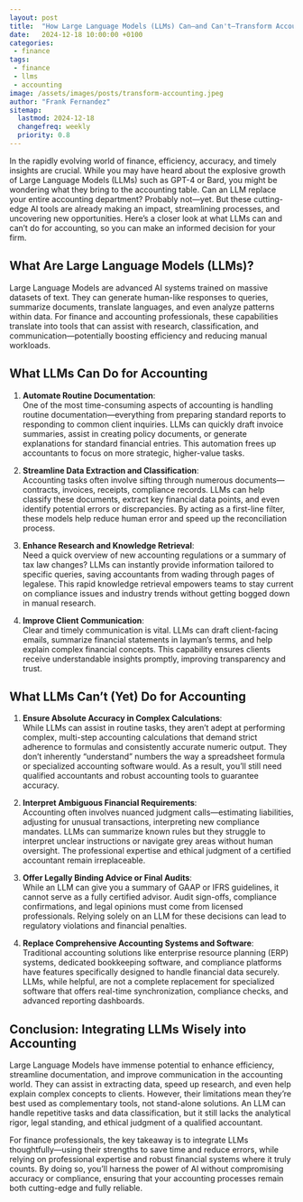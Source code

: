 ```yaml
---
layout: post
title:  "How Large Language Models (LLMs) Can—and Can't—Transform Accounting for Finance Professionals"
date:   2024-12-18 10:00:00 +0100
categories: 
 - finance
tags:
 - finance
 - llms
 - accounting
image: /assets/images/posts/transform-accounting.jpeg
author: "Frank Fernandez"
sitemap:
  lastmod: 2024-12-18
  changefreq: weekly
  priority: 0.8
---
```

In the rapidly evolving world of finance, efficiency, accuracy, and timely insights are crucial. While you may have heard about the explosive growth of Large Language Models (LLMs) such as GPT-4 or Bard, you might be wondering what they bring to the accounting table. Can an LLM replace your entire accounting department? Probably not—yet. But these cutting-edge AI tools are already making an impact, streamlining processes, and uncovering new opportunities. Here’s a closer look at what LLMs can and can’t do for accounting, so you can make an informed decision for your firm.

## What Are Large Language Models (LLMs)?

Large Language Models are advanced AI systems trained on massive datasets of text. They can generate human-like responses to queries, summarize documents, translate languages, and even analyze patterns within data. For finance and accounting professionals, these capabilities translate into tools that can assist with research, classification, and communication—potentially boosting efficiency and reducing manual workloads.

## What LLMs Can Do for Accounting

1. **Automate Routine Documentation**:  
   One of the most time-consuming aspects of accounting is handling routine documentation—everything from preparing standard reports to responding to common client inquiries. LLMs can quickly draft invoice summaries, assist in creating policy documents, or generate explanations for standard financial entries. This automation frees up accountants to focus on more strategic, higher-value tasks.

2. **Streamline Data Extraction and Classification**:  
   Accounting tasks often involve sifting through numerous documents—contracts, invoices, receipts, compliance records. LLMs can help classify these documents, extract key financial data points, and even identify potential errors or discrepancies. By acting as a first-line filter, these models help reduce human error and speed up the reconciliation process.

3. **Enhance Research and Knowledge Retrieval**:  
   Need a quick overview of new accounting regulations or a summary of tax law changes? LLMs can instantly provide information tailored to specific queries, saving accountants from wading through pages of legalese. This rapid knowledge retrieval empowers teams to stay current on compliance issues and industry trends without getting bogged down in manual research.

4. **Improve Client Communication**:  
   Clear and timely communication is vital. LLMs can draft client-facing emails, summarize financial statements in layman’s terms, and help explain complex financial concepts. This capability ensures clients receive understandable insights promptly, improving transparency and trust.

## What LLMs Can’t (Yet) Do for Accounting

1. **Ensure Absolute Accuracy in Complex Calculations**:  
   While LLMs can assist in routine tasks, they aren’t adept at performing complex, multi-step accounting calculations that demand strict adherence to formulas and consistently accurate numeric output. They don’t inherently “understand” numbers the way a spreadsheet formula or specialized accounting software would. As a result, you’ll still need qualified accountants and robust accounting tools to guarantee accuracy.

2. **Interpret Ambiguous Financial Requirements**:  
   Accounting often involves nuanced judgment calls—estimating liabilities, adjusting for unusual transactions, interpreting new compliance mandates. LLMs can summarize known rules but they struggle to interpret unclear instructions or navigate grey areas without human oversight. The professional expertise and ethical judgment of a certified accountant remain irreplaceable.

3. **Offer Legally Binding Advice or Final Audits**:  
   While an LLM can give you a summary of GAAP or IFRS guidelines, it cannot serve as a fully certified advisor. Audit sign-offs, compliance confirmations, and legal opinions must come from licensed professionals. Relying solely on an LLM for these decisions can lead to regulatory violations and financial penalties.

4. **Replace Comprehensive Accounting Systems and Software**:  
   Traditional accounting solutions like enterprise resource planning (ERP) systems, dedicated bookkeeping software, and compliance platforms have features specifically designed to handle financial data securely. LLMs, while helpful, are not a complete replacement for specialized software that offers real-time synchronization, compliance checks, and advanced reporting dashboards.

## Conclusion: Integrating LLMs Wisely into Accounting

Large Language Models have immense potential to enhance efficiency, streamline documentation, and improve communication in the accounting world. They can assist in extracting data, speed up research, and even help explain complex concepts to clients. However, their limitations mean they’re best used as complementary tools, not stand-alone solutions. An LLM can handle repetitive tasks and data classification, but it still lacks the analytical rigor, legal standing, and ethical judgment of a qualified accountant.

For finance professionals, the key takeaway is to integrate LLMs thoughtfully—using their strengths to save time and reduce errors, while relying on professional expertise and robust financial systems where it truly counts. By doing so, you’ll harness the power of AI without compromising accuracy or compliance, ensuring that your accounting processes remain both cutting-edge and fully reliable.